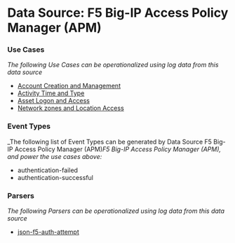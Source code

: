 Data Source: F5 Big-IP Access Policy Manager (APM)
==================================================

### Use Cases

_The following Use Cases can be operationalized using log data from this data source_

* [Account Creation and Management](usecase_account_creation_and_management.md)
* [Activity Time  and Type](usecase_activity_time__and_type.md)
* [Asset Logon and Access](usecase_asset_logon_and_access.md)
* [Network zones and Location Access](usecase_network_zones_and_location_access.md)


### Event Types

_The following list of Event Types can be generated by Data Source F5 Big-IP Access Policy Manager (APM)_F5 Big-IP Access Policy Manager (APM), and power the use cases above:_

- authentication-failed
- authentication-successful


### Parsers

_The following Parsers can be operationalized using log data from this data source_

* [json-f5-auth-attempt](parserContent_json-f5-auth-attempt.md)
